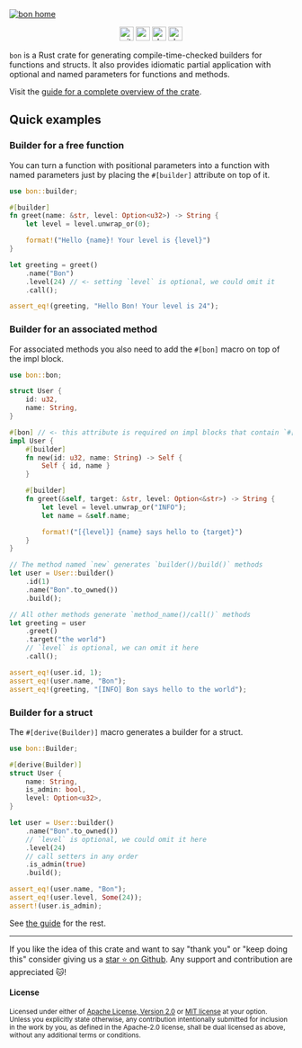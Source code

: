 <a href="https://bon-rs.com/guide/overview">
    <!--
    We use an absolute link to the image here because this README is hosted on crates.io,
    lib.rs and docs.rs where this image isn't available through the relative link.
    -->
    <img
        src="https://bon-rs.com/bon-home.png"
        alt="bon home"
    />
</a>

<p align="center">
    <a href="https://github.com/elastio/bon"><img
        alt="github"
        src="https://img.shields.io/badge/github-elastio/bon-228b22?style=for-the-badge&labelColor=555555&logo=github"
        height="25"
    /></a>
    <a href="https://crates.io/crates/bon"><img
        alt="crates.io"
        src="https://img.shields.io/crates/v/bon.svg?style=for-the-badge&color=e37602&logo=rust"
        height="25"
    /></a>
    <a href="https://docs.rs/bon/latest/bon/"><img
        alt="docs.rs"
        src="https://img.shields.io/badge/docs.rs-bon-3b74d1?style=for-the-badge&labelColor=555555&logo=docs.rs"
        height="25"
    /></a>
      <a href="https://docs.rs/bon/latest/bon/"><img
        alt="docs.rs"
        src="https://img.shields.io/badge/MSRV-1.59.0-b83fbf?style=for-the-badge&labelColor=555555&logo=docs.rs"
        height="25"
    /></a>
</p>

`bon` is a Rust crate for generating compile-time-checked builders for functions and structs. It also provides idiomatic partial application with optional and named parameters for functions and methods.

Visit the [guide for a complete overview of the crate](https://bon-rs.com/guide/overview).

## Quick examples

### Builder for a free function

You can turn a function with positional parameters into a function with named parameters just by placing the `#[builder]` attribute on top of it.

```rust
use bon::builder;

#[builder]
fn greet(name: &str, level: Option<u32>) -> String {
    let level = level.unwrap_or(0);

    format!("Hello {name}! Your level is {level}")
}

let greeting = greet()
    .name("Bon")
    .level(24) // <- setting `level` is optional, we could omit it
    .call();

assert_eq!(greeting, "Hello Bon! Your level is 24");
```

### Builder for an associated method

For associated methods you also need to add the `#[bon]` macro on top of the impl block.

```rust
use bon::bon;

struct User {
    id: u32,
    name: String,
}

#[bon] // <- this attribute is required on impl blocks that contain `#[builder]`
impl User {
    #[builder]
    fn new(id: u32, name: String) -> Self {
        Self { id, name }
    }

    #[builder]
    fn greet(&self, target: &str, level: Option<&str>) -> String {
        let level = level.unwrap_or("INFO");
        let name = &self.name;

        format!("[{level}] {name} says hello to {target}")
    }
}

// The method named `new` generates `builder()/build()` methods
let user = User::builder()
    .id(1)
    .name("Bon".to_owned())
    .build();

// All other methods generate `method_name()/call()` methods
let greeting = user
    .greet()
    .target("the world")
    // `level` is optional, we can omit it here
    .call();

assert_eq!(user.id, 1);
assert_eq!(user.name, "Bon");
assert_eq!(greeting, "[INFO] Bon says hello to the world");
```

### Builder for a struct

The `#[derive(Builder)]` macro generates a builder for a struct.

```rust
use bon::Builder;

#[derive(Builder)]
struct User {
    name: String,
    is_admin: bool,
    level: Option<u32>,
}

let user = User::builder()
    .name("Bon".to_owned())
    // `level` is optional, we could omit it here
    .level(24)
    // call setters in any order
    .is_admin(true)
    .build();

assert_eq!(user.name, "Bon");
assert_eq!(user.level, Some(24));
assert!(user.is_admin);
```

See [the guide](https://bon-rs.com/guide/overview) for the rest.

---

If you like the idea of this crate and want to say "thank you" or "keep doing this" consider giving us a [star ⭐ on Github](https://github.com/elastio/bon). Any support and contribution are appreciated 🐱!

#### License

<sup>
Licensed under either of <a href="https://github.com/elastio/bon/blob/master/LICENSE-APACHE">Apache License, Version
2.0</a> or <a href="https://github.com/elastio/bon/blob/master/LICENSE-MIT">MIT license</a> at your option.
</sup>

<br>

<sub>
Unless you explicitly state otherwise, any contribution intentionally submitted
for inclusion in the work by you, as defined in the Apache-2.0 license, shall be
dual licensed as above, without any additional terms or conditions.
</sub>

